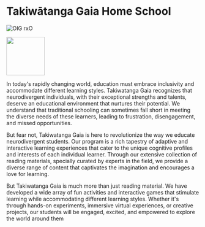 # Takiwātanga Gaia Home School

![OIG rxO](https://github.com/lookdeepu/TakiwatangaGaiaHomeSchool/assets/24821571/ba6d4001-5990-4966-a8b9-32e31bdc314e)

<img src="[https://mma.prnewswire.com/media/1513369/Educative_Logo.jpg](https://github-production-user-asset-6210df.s3.amazonaws.com/24821571/248506352-ba6d4001-5990-4966-a8b9-32e31bdc314e.jpg)"  width="100" height="100">


In today's rapidly changing world, education must embrace inclusivity and accommodate different learning styles. Takiwatanga Gaia recognizes that neurodivergent individuals, with their exceptional strengths and talents, deserve an educational environment that nurtures their potential. We understand that traditional schooling can sometimes fall short in meeting the diverse needs of these learners, leading to frustration, disengagement, and missed opportunities.

But fear not, Takiwatanga Gaia is here to revolutionize the way we educate neurodivergent students. Our program is a rich tapestry of adaptive and interactive learning experiences that cater to the unique cognitive profiles and interests of each individual learner. Through our extensive collection of reading materials, specially curated by experts in the field, we provide a diverse range of content that captivates the imagination and encourages a love for learning.

But Takiwatanga Gaia is much more than just reading material. We have developed a wide array of fun activities and interactive games that stimulate learning while accommodating different learning styles. Whether it's through hands-on experiments, immersive virtual experiences, or creative projects, our students will be engaged, excited, and empowered to explore the world around them
